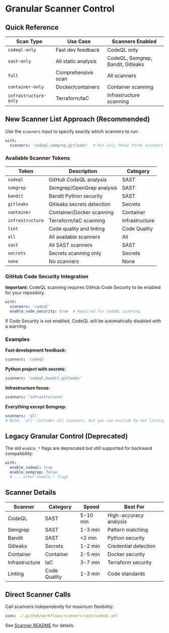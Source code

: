 # Granular Scanner Control

## Quick Reference

| Scan Type | Use Case | Scanners Enabled |
|-----------|----------|------------------|
| `codeql-only` | Fast dev feedback | CodeQL only |
| `sast-only` | All static analysis | CodeQL, Semgrep, Bandit, Gitleaks |
| `full` | Comprehensive scan | All scanners |
| `container-only` | Docker/containers | Container scanning |
| `infrastructure-only` | Terraform/IaC | Infrastructure scanning |

## New Scanner List Approach (Recommended)

Use the `scanners` input to specify exactly which scanners to run:

```yaml
with:
  scanners: 'codeql,semgrep,gitleaks'  # Run only these three scanners
```

### Available Scanner Tokens

| Token | Description | Category |
|-------|-------------|----------|
| `codeql` | GitHub CodeQL analysis | SAST |
| `semgrep` | Semgrep/OpenGrep analysis | SAST |
| `bandit` | Bandit Python security | SAST |
| `gitleaks` | Gitleaks secrets detection | Secrets |
| `container` | Container/Docker scanning | Container |
| `infrastructure` | Terraform/IaC scanning | Infrastructure |
| `lint` | Code quality and linting | Code Quality |
| `all` | All available scanners | All |
| `sast` | All SAST scanners | SAST |
| `secrets` | Secrets scanning only | Secrets |
| `none` | No scanners | None |

### GitHub Code Security Integration

**Important:** CodeQL scanning requires GitHub Code Security to be enabled for your repository.

```yaml
with:
  scanners: 'codeql'
  enable_code_security: true  # Required for CodeQL scanning
```

If Code Security is not enabled, CodeQL will be automatically disabled with a warning.

### Examples

**Fast development feedback:**
```yaml
scanners: 'codeql'
```

**Python project with secrets:**
```yaml
scanners: 'codeql,bandit,gitleaks'
```

**Infrastructure focus:**
```yaml
scanners: 'infrastructure'
```

**Everything except Semgrep:**
```yaml
scanners: 'all'
# Note: 'all' includes all scanners, but you can exclude by not listing them
```

## Legacy Granular Control (Deprecated)

The old `enable_*` flags are deprecated but still supported for backward compatibility:

```yaml
with:
  enable_codeql: true
  enable_semgrep: false
  # ... other enable_* flags
```

## Scanner Details

| Scanner | Category | Speed | Best For |
|---------|----------|-------|----------|
| CodeQL | SAST | 5-10 min | High-accuracy analysis |
| Semgrep | SAST | 1-3 min | Pattern matching |
| Bandit | SAST | <2 min | Python security |
| Gitleaks | Secrets | 1-2 min | Credential detection |
| Container | Container | 2-5 min | Docker security |
| Infrastructure | IaC | 3-7 min | Terraform security |
| Linting | Code Quality | 1-3 min | Code standards |

## Direct Scanner Calls

Call scanners independently for maximum flexibility:

```yaml
uses: ./.github/workflows/scanners/sast/codeql.yml
```

See [Scanner README](../.github/workflows/scanners/README.md) for details.

